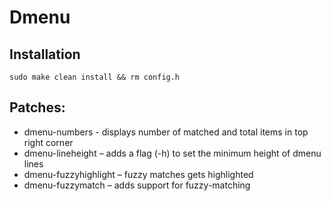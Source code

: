 # Dmenu

## Installation

```
sudo make clean install && rm config.h
```

## Patches:

- dmenu-numbers - displays number of matched and total items in top right corner
- dmenu-lineheight – adds a flag (-h) to set the minimum height of dmenu lines
- dmenu-fuzzyhighlight – fuzzy matches gets highlighted
- dmenu-fuzzymatch – adds support for fuzzy-matching

